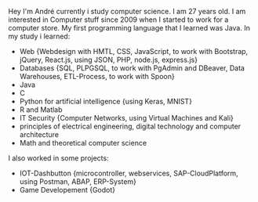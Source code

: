 Hey I'm André
currently i study computer science. I am 27 years old. 
I am interested in Computer stuff since 2009 when I started to work for a computer store.
My first programming language that I learned was Java. 
In my study i learned:

- Web {Webdesign with HMTL, CSS, JavaScript, to work with Bootstrap, jQuery, React.js, using JSON, PHP, node.js, express.js}
- Databases {SQL, PLPGSQL, to work with PgAdmin and DBeaver, Data Warehouses, ETL-Process, to work with Spoon}
- Java
- C
- Python for artificial intelligence {using Keras, MNIST}
- R and Matlab
- IT Security {Computer Networks, using Virtual Machines and Kali}
- principles of electrical engineering, digital technology and computer architecture
- Math and theoretical computer science 

I also worked in some projects:

- IOT-Dashbutton {microcontroller, webservices, SAP-CloudPlatform, using Postman, ABAP, ERP-System}
- Game Developement {Godot}


<!---
AISydron/AISydron is a ✨ special ✨ repository because its `README.md` (this file) appears on your GitHub profile.
You can click the Preview link to take a look at your changes.
--->
